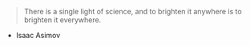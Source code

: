 > There is a single light of science, and to brighten it anywhere is to brighten it everywhere.
- Isaac Asimov
